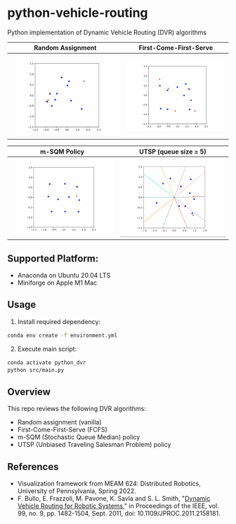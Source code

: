 # python-vehicle-routing
Python implementation of Dynamic Vehicle Routing (DVR) algorithms

 |  Random Assignment  | First-Come-First-Serve |
 | :-----------------: | :--------------------: |
 | ![](img/random.gif) |   ![](img/fcfs.gif)    |

|    m-SQM Policy    | UTSP (queue size = 5) |
| :----------------: | :-------------------: |
| ![](img/m_sqm.gif) |   ![](img/utsp.gif)   |

## Supported Platform:
- Anaconda on Ubuntu 20.04 LTS
- Miniforge on Apple M1 Mac

## Usage
1. Install required dependency:
```bash
conda env create -f environment.yml
```

2. Execute main script:
```bash
conda activate python_dvr
python src/main.py
```

## Overview
This repo reviews the following DVR algorithms:
* Random assignment (vanilla)
* First-Come-First-Serve (FCFS)
* m-SQM (Stochastic Queue Median) policy
* UTSP (Unbiased Traveling Salesman Problem) policy

## References
- Visualization framework from MEAM 624: Distributed Robotics, University of Pennsylvania, Spring 2022.
- F. Bullo, E. Frazzoli, M. Pavone, K. Savla and S. L. Smith, "[Dynamic Vehicle Routing for Robotic Systems](https://ieeexplore.ieee.org/abstract/document/5954127?casa_token=sAaSTkWYbO8AAAAA:eE9HJHY242a0InCpEhtyF0-iPnP2DSIq73AVHbDkbQVy-yuM4i_RGsC-RiwneH00c-z6EfxoNdU)," in Proceedings of the IEEE, vol. 99, no. 9, pp. 1482-1504, Sept. 2011, doi: 10.1109/JPROC.2011.2158181.